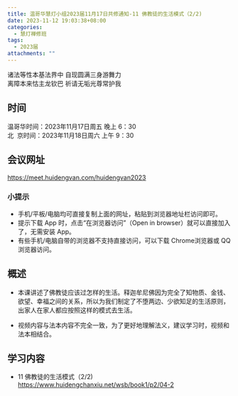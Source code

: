 ```yaml
---
title: 温哥华慧灯小组2023届11月17日共修通知-11 佛教徒的生活模式（2/2)
date: 2023-11-12 19:03:38+08:00
categories:
  - 慧灯禅修班
tags:
  - 2023届
attachments: ""
---
```

诸法等性本基法界中 自现圆满三身游舞力\
离障本来怙主龙钦巴 祈请无垢光尊常护我

## 时间

温哥华时间：2023年11月17日周五 晚上 6：30\
北  京时间：2023年11月18日周六 上午 9：30

## 会议网址

<https://meet.huidengvan.com/huidengvan2023>

### 小提示

* 手机/平板/电脑均可直接复制上面的网址，粘贴到浏览器地址栏访问即可。
* 提示下载 App 时，点击“在浏览器访问”（Open in browser）就可以直接加入了，无需安装 App。
* 有些手机/电脑自带的浏览器不支持直接访问，可以下载 Chrome浏览器或 QQ浏览器访问。

## 概述

- 本课讲述了佛教徒应该过怎样的生活。释迦牟尼佛因为完全了知物质、金钱、欲望、幸福之间的关系，所以为我们制定了不堕两边、少欲知足的生活原则，出家人在家人都应按照这样的模式去生活。
* 视频内容与法本内容不完全一致，为了更好地理解法义，建议学习时，视频和法本相结合。 

## 学习内容

- 11 佛教徒的生活模式（2/2) <https://www.huidengchanxiu.net/wsb/book1/p2/04-2>